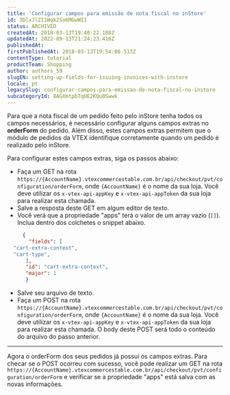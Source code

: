 ```yaml
---
title: 'Configurar campos para emissão de nota fiscal no inStore'
id: 3DlxJlZI1Wqk2So6MGwWII
status: ARCHIVED
createdAt: 2018-03-13T19:40:22.188Z
updatedAt: 2022-09-13T21:24:23.416Z
publishedAt: 
firstPublishedAt: 2018-03-13T19:54:06.513Z
contentType: tutorial
productTeam: Shopping
author: authors_59
slugEN: setting-up-fields-for-issuing-invoices-with-instore
locale: pt
legacySlug: configurar-campos-para-emissao-de-nota-fiscal-no-instore
subcategoryId: 8AGXmtpbTqUE2KQu0Swwk
---
```


Para que a nota fiscal de um pedido feito pelo inStore tenha todos os campos necessários, é necessário configurar alguns campos extras no __orderForm__ do pedido. Além disso, estes campos extras permitem que o módulo de pedidos da VTEX identifique corretamente quando um pedido é realizado pelo inStore.

Para configurar estes campos extras, siga os passos abaixo:

- Faça um GET na rota `https://{AccountName}.vtexcommercestable.com.br/api/checkout/pvt/configuration/orderForm`, onde `{AccountName}` é o nome da sua loja. Você deve utilizar os `x-vtex-api-appKey` e `x-vtex-api-appToken` da sua loja para realizar esta chamada.
- Salve a resposta deste GET em algum editor de texto.
- Você verá que a propriedade "apps" terá o valor de um array vazio (`[]`). Inclua dentro dos colchetes o snippet abaixo.

```json
     {
       "fields": [
  "cart-extra-context",
  "cart-type",
      ],
      "id": "cart-extra-context",
      "major": 1
      }
```

- Salve seu arquivo de texto.
- Faça um POST na rota `https://{AccountName}.vtexcommercestable.com.br/api/checkout/pvt/configuration/orderForm`, onde `{AccountName}` é o nome da sua loja. Você deve utilizar os `x-vtex-api-appKey` e `x-vtex-api-appToken` da sua loja para realizar esta chamada. O body deste POST será todo o conteúdo do arquivo do passo anterior.

---

Agora o orderForm dos seus pedidos já possui os campos extras. Para checar se o POST ocorreu com sucesso, você pode realizar um GET na rota `https://{AccountName}.vtexcommercestable.com.br/api/checkout/pvt/configuration/orderForm` e verificar se a propriedade "apps" está salva com as novas informações.
